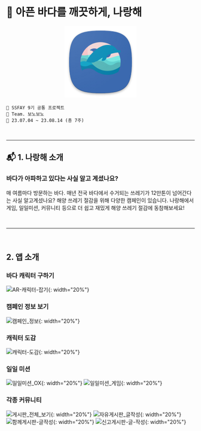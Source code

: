 # 🌊 아픈 바다를 깨끗하게, 나랑해

<p align="center"><img src="../assets/ic_launcher.png"></p>

```
📢 SSFAY 9기 공통 프로젝트
📢 Team. 보노보노
📢 23.07.04 ~ 23.08.14 (총 7주)
```
<br/>

---

## 📬 1. 나랑해 소개

### 바다가 아파하고 있다는 사실 알고 계셨나요?
매 여름마다 방문하는 바다. 매년 전국 바다에서 수거되는 쓰레기가 12만톤이 넘어간다는 사실 알고계셨나요? 해양 쓰레기 절감을 위해 다양한 캠페인이 있습니다. 
나랑해에서 게임, 일일미션, 커뮤니티 등으로 더 쉽고 재밌게 해양 쓰레기 절감에 동참해보세요! 

<br/>

---

<br/>

## 2. 앱 소개
### 바다 캐릭터 구하기
![AR-캐릭터-잡기](../assets/AR-캐릭터-잡기.gif){: width="20%"}
### 캠페인 정보 보기
![캠페인_정보](../assets/캠페인_정보.gif){: width="20%"}
### 캐릭터 도감
![캐릭터-도감](../assets/캐릭터-도감.gif){: width="20%"}
### 일일 미션
![일일미션_OX](../assets/일일미션_OX.gif){: width="20%"} ![일일미션_게임](../assets/일일미션_게임.gif){: width="20%"}
### 각종 커뮤니티
![게시판_전체_보기](../assets/게시판_전체_보기.gif){: width="20%"} ![자유게시판_글작성](../assets/자유게시판_글작성.gif){: width="20%"} ![함께게시판-글작성](../assets/함께게시판-글작성.gif){: width="20%"} ![신고게시판-글-작성](../assets/신고게시판-글-작성.gif){: width="20%"}
